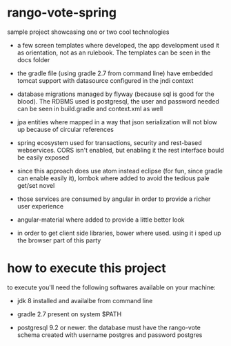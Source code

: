 # rango-vote-spring
sample project showcasing one or two cool technologies

- a few screen templates where developed, the app development used it as
  orientation, not as an rulebook. The templates can be seen in the docs folder

- the gradle file (using gradle 2.7 from command line) have embedded tomcat
  support with datasource configured in the jndi context

- database migrations managed by flyway (because sql is good for the blood). The
  RDBMS used is postgresql, the user and password needed can be seen in
  build.gradle and context.xml as well

- jpa entities where mapped in a way that json serialization will not blow up
  because of circular references

- spring ecosystem used for transactions, security and rest-based webservices.
  CORS isn't enabled, but enabling it the rest interface bould be easily exposed

- since this approach does use atom instead eclipse (for fun, since gradle can
  enable easily it), lombok where added to avoid the tedious pale get/set novel

- those services are consumed by angular in order to provide a richer user
  experience

- angular-material where added to provide a little better look

- in order to get client side libraries, bower where used. using it i sped up
  the browser part of this party

# how to execute this project
to execute you'll need the following softwares available on your machine:

- jdk 8 installed and availalbe from command line

- gradle 2.7 present on system $PATH

- postgresql 9.2 or newer. the database must have the rango-vote schema created
  with username postgres and password postgres

